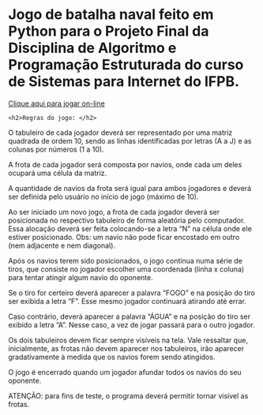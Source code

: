 <html>
  <body>
    <h1>Jogo de batalha naval feito em Python para o Projeto Final da Disciplina de Algoritmo e Programação Estruturada do curso de Sistemas para Internet do IFPB. </h1>

   <p> <a href="https://replit.com/@allissont/batalha-naval-1#main.py">Clique aqui para jogar on-line</a></p>
    
    <h2>Regras do jogo: </h2>

O tabuleiro de cada jogador deverá ser representado por uma matriz quadrada de ordem 10, sendo as linhas identificadas por letras (A a J) e as colunas por números (1 a 10).

A frota de cada jogador será composta por navios, onde cada um deles ocupará uma célula da matriz. 

A quantidade de navios da frota será igual para ambos jogadores e deverá ser definida pelo usuário no início de jogo (máximo de 10). 

Ao ser iniciado um novo jogo, a frota de cada jogador deverá ser posicionada no respectivo tabuleiro de forma aleatória pelo computador. Essa alocação deverá ser feita colocando-se a letra “N” na célula onde ele estiver posicionado. Obs: um navio não pode ficar encostado em outro (nem adjacente e nem diagonal). 

Após os navios terem sido posicionados, o jogo continua numa série de tiros, que consiste no jogador escolher uma coordenada (linha x coluna) para tentar atingir algum navio do oponente. 

Se o tiro for certeiro deverá aparecer a palavra “FOGO” e na posição do tiro ser exibida a letra “F”. Esse mesmo jogador continuará atirando até errar.

Caso contrário, deverá aparecer a palavra “ÁGUA” e na posição do tiro ser exibido a letra “A”. Nesse caso, a vez de jogar passará para o outro jogador. 

Os dois tabuleiros devem ficar sempre visíveis na tela. Vale ressaltar que, inicialmente, as frotas não devem aparecer nos tabuleiros, irão aparecer gradativamente à medida que os navios forem sendo atingidos. 

O jogo é encerrado quando um jogador afundar todos os navios do seu oponente. 

ATENÇÃO: para fins de teste, o programa deverá permitir tornar visível as frotas. 
  </body>
</html>
